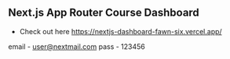## Next.js App Router Course Dashboard
- Check out here
https://nextjs-dashboard-fawn-six.vercel.app/

email - user@nextmail.com
pass - 123456

